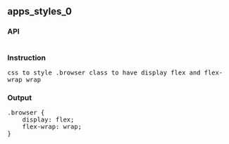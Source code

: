 ## apps_styles_0
### API
<pre style='text-wrap: wrap'></pre>
### Instruction
<pre style='text-wrap: wrap'>css to style .browser class to have display flex and flex-wrap wrap</pre>
### Output
<pre style='text-wrap: wrap'>.browser {
    display: flex;
    flex-wrap: wrap;
}
</pre>
